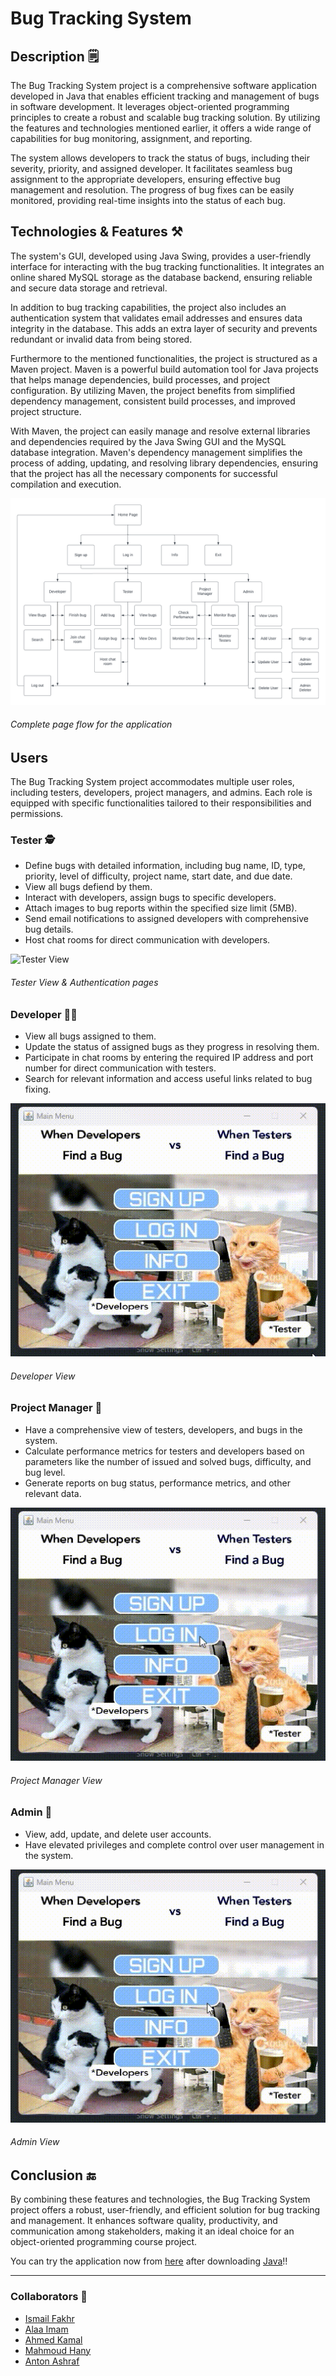 # Bug Tracking System
## Description 🗒️
The Bug Tracking System project is a comprehensive software application developed in Java that enables efficient tracking and management of bugs in software development. It leverages object-oriented programming principles to create a robust and scalable bug tracking solution. By utilizing the features and technologies mentioned earlier, it offers a wide range of capabilities for bug monitoring, assignment, and reporting.

The system allows developers to track the status of bugs, including their severity, priority, and assigned developer. It facilitates seamless bug assignment to the appropriate developers, ensuring effective bug management and resolution. The progress of bug fixes can be easily monitored, providing real-time insights into the status of each bug.

## Technologies & Features ⚒️
The system's GUI, developed using Java Swing, provides a user-friendly interface for interacting with the bug tracking functionalities. It integrates an online shared MySQL storage as the database backend, ensuring reliable and secure data storage and retrieval.

In addition to bug tracking capabilities, the project also includes an authentication system that validates email addresses and ensures data integrity in the database. This adds an extra layer of security and prevents redundant or invalid data from being stored.

Furthermore to the mentioned functionalities, the project is structured as a Maven project. Maven is a powerful build automation tool for Java projects that helps manage dependencies, build processes, and project configuration. By utilizing Maven, the project benefits from simplified dependency management, consistent build processes, and improved project structure.

With Maven, the project can easily manage and resolve external libraries and dependencies required by the Java Swing GUI and the MySQL database integration. Maven's dependency management simplifies the process of adding, updating, and resolving library dependencies, ensuring that the project has all the necessary components for successful compilation and execution.

![Page Flow](https://github.com/AntonAshraf/BugTrackingSystem/blob/main/src/main/resources/Documentations/Page%20Flow.png)
###### Complete page flow for the application

## Users 
The Bug Tracking System project accommodates multiple user roles, including testers, developers, project managers, and admins. Each role is equipped with specific functionalities tailored to their responsibilities and permissions. 

### Tester 🕵️
  - Define bugs with detailed information, including bug name, ID, type, priority, level of difficulty, project name, start date, and due date.
  - View all bugs defiend by them.
  - Interact with developers, assign bugs to specific developers.
  - Attach images to bug reports within the specified size limit (5MB).
  - Send email notifications to assigned developers with comprehensive bug details.
  - Host chat rooms for direct communication with developers.


![Tester View](https://github.com/AntonAshraf/BugTrackingSystem/blob/main/src/main/resources/Videos/Tester.gif)
  ###### Tester View & Authentication pages

### Developer 🧑‍💻
  - View all bugs assigned to them.
  - Update the status of assigned bugs as they progress in resolving them.
  - Participate in chat rooms by entering the required IP address and port number for direct communication with testers.
  - Search for relevant information and access useful links related to bug fixing.

![Developer View](https://github.com/AntonAshraf/BugTrackingSystem/blob/main/src/main/resources/Videos/Developer.gif)
  ###### Developer View


### Project Manager 🤵
  - Have a comprehensive view of testers, developers, and bugs in the system.
  - Calculate performance metrics for testers and developers based on parameters like the number of issued and solved bugs, difficulty, and bug level.
  - Generate reports on bug status, performance metrics, and other relevant data.

![Project Manager View](https://github.com/AntonAshraf/BugTrackingSystem/blob/main/src/main/resources/Videos/Project%20Manager.gif)
  ###### Project Manager View 

### Admin 🦸
  - View, add, update, and delete user accounts.
  - Have elevated privileges and complete control over user management in the system.

![Admin View](https://github.com/AntonAshraf/BugTrackingSystem/blob/main/src/main/resources/Videos/Admin.gif)
  ###### Admin View

##  Conclusion 🔚
By combining these features and technologies, the Bug Tracking System project offers a robust, user-friendly, and efficient solution for bug tracking and management. It enhances software quality, productivity, and communication among stakeholders, making it an ideal choice for an object-oriented programming course project.

You can try the application now from [here](https://bit.ly/BugTrackingSystemApplication) after downloading [Java](https://www.oracle.com/eg/java/technologies/downloads/#jdk20-windows)!!

---
### Collaborators 🤝

- [Ismail Fakhr](https://github.com/Ismailfakhr)
- [Alaa Imam](https://github.com/AlaaImam)
- [Ahmed Kamal](https://github.com/AhmadKamal0)
- [Mahmoud Hany](https://github.com/MahmoudHanyFathalla)
- [Anton Ashraf](https://github.com/AntonAshraf)
